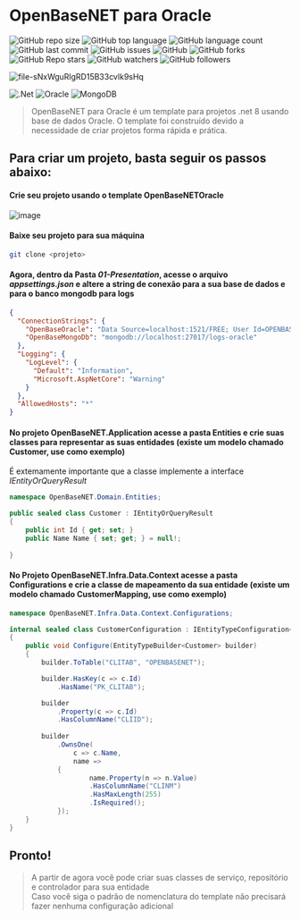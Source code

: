 # OpenBaseNET para Oracle

![GitHub repo size](https://img.shields.io/github/repo-size/britors/OpenBaseNETOracle)
![GitHub top language](https://img.shields.io/github/languages/top/britors/OpenBaseNETOracle)
![GitHub language count](https://img.shields.io/github/languages/count/britors/OpenBaseNETOracle)
![GitHub last commit](https://img.shields.io/github/last-commit/britors/OpenBaseNETOracle)
![GitHub issues](https://img.shields.io/github/issues/britors/OpenBaseNETOracle)
![GitHub](https://img.shields.io/github/license/britors/OpenBaseNETOracle)
![GitHub forks](https://img.shields.io/github/forks/britors/OpenBaseNETOracle?style=social)
![GitHub Repo stars](https://img.shields.io/github/stars/britors/OpenBaseNETOracle?style=social)
![GitHub watchers](https://img.shields.io/github/watchers/britors/OpenBaseNETOracle?style=social)
![GitHub followers](https://img.shields.io/github/followers/britors?style=social)


![file-sNxWguRlgRD15B33cvlk9sHq](https://github.com/britors/OpenBaseNETOracle/assets/183213/449f9dbe-8a57-4be0-a010-85bc26ef36a8)


![.Net](https://img.shields.io/badge/.NET-5C2D91?style=for-the-badge&logo=.net&logoColor=white)
![Oracle](https://img.shields.io/badge/Oracle-F80000?style=for-the-badge&logo=oracle&logoColor=white)
![MongoDB](https://img.shields.io/badge/MongoDB-4EA94B?style=for-the-badge&logo=mongodb&logoColor=white)


> OpenBaseNET para Oracle é um template para projetos .net 8 usando base de dados Oracle.
O template foi construído devido a necessidade de criar projetos  forma rápida e prática.

## Para criar um projeto, basta seguir os passos abaixo:

#### Crie seu projeto usando o template OpenBaseNETOracle
![image](https://github.com/britors/OpenBaseNETOracle/assets/183213/1503d4b0-d7d9-4e25-a3ae-ec93c74a421e)


#### Baixe seu projeto para sua máquina
```bash
git clone <projeto>
```
#### Agora, dentro da Pasta _01-Presentation_, acesse o arquivo _appsettings.json_ e altere a string de conexão para a sua base de dados e para o banco mongodb para logs

```json
{
  "ConnectionStrings": {
    "OpenBaseOracle": "Data Source=localhost:1521/FREE; User Id=OPENBASENET;Password=OPENBASENET;",
    "OpenBaseMongoDb": "mongodb://localhost:27017/logs-oracle"
  },
  "Logging": {
    "LogLevel": {
      "Default": "Information",
      "Microsoft.AspNetCore": "Warning"
    }
  },
  "AllowedHosts": "*"
}
```
#### No projeto OpenBaseNET.Application acesse a pasta Entities e crie suas classes para representar as suas entidades (existe um modelo chamado Customer, use como exemplo)
   É extemamente importante que a classe implemente a interface _IEntityOrQueryResult_ </p>
```csharp
namespace OpenBaseNET.Domain.Entities;

public sealed class Customer : IEntityOrQueryResult
{
    public int Id { get; set; }
    public Name Name { set; get; } = null!;
 
}
```
#### No Projeto OpenBaseNET.Infra.Data.Context acesse a pasta Configurations e crie a classe de mapeamento da sua entidade (existe um modelo chamado CustomerMapping, use como exemplo)
```csharp
namespace OpenBaseNET.Infra.Data.Context.Configurations;

internal sealed class CustomerConfiguration : IEntityTypeConfiguration<Customer>
{
    public void Configure(EntityTypeBuilder<Customer> builder)
    {
        builder.ToTable("CLITAB", "OPENBASENET");

        builder.HasKey(c => c.Id)
            .HasName("PK_CLITAB");

        builder
            .Property(c => c.Id)
            .HasColumnName("CLIID");
        
        builder
            .OwnsOne(
                c => c.Name, 
                name =>
            {
                    name.Property(n => n.Value)
                    .HasColumnName("CLINM")
                    .HasMaxLength(255)
                    .IsRequired();
            });
    }
}
```
## Pronto!
> A partir de agora você pode criar suas classes de serviço, repositório e controlador para sua entidade <br/>
Caso você siga o padrão de nomenclatura do template não precisará fazer nenhuma configuração adicional <br/>
